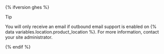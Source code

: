 {% ifversion ghes %}

> [!TIP]
> You will only receive an email if outbound email support is enabled on {% data variables.location.product_location %}. For more information, contact your site administrator.

{% endif %}
